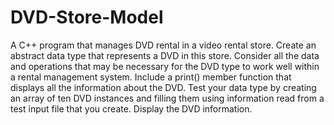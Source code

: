 # DVD-Store-Model
A C++ program that manages DVD rental in a video rental store. Create an abstract data type that represents a DVD in this store. Consider all the data and operations that may be necessary for the DVD type to work well within a rental management system. Include a print() member function that displays all the information about the DVD. Test your data type by creating an array of ten DVD instances and filling them using information read from a test input file that you create. Display the DVD information.
